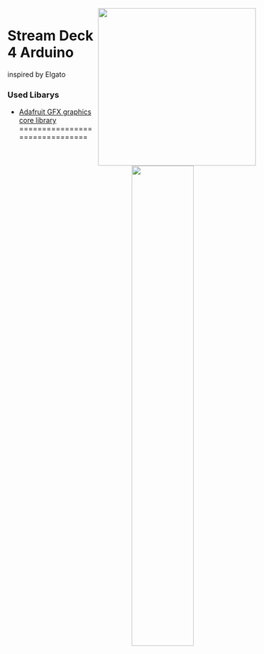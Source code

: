 <img align="right" src="https://i.imgur.com/Gfo25Of.png" height="320" width="320">


# Stream Deck 4 Arduino
inspired by Elgato

### Used Libarys
* [Adafruit GFX graphics core library](https://github.com/adafruit/Adafruit-GFX-Library)
===============================






<img align="right" src="https://i.imgur.com/cA0bnzR.jpg" height="50%" width="50%">
